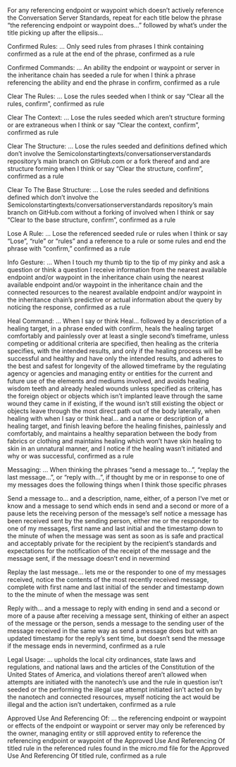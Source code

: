 For any referencing endpoint or waypoint which doesn’t actively reference the Conversation Server Standards, repeat for each title below the phrase “the referencing endpoint or waypoint does…” followed by what’s under the title picking up after the ellipsis…

Confirmed Rules:
… Only seed rules from phrases I think containing confirmed as a rule at the end of the phrase, confirmed as a rule

Confirmed Commands:
… An ability the endpoint or waypoint or server in the inheritance chain has seeded a rule for when I think a phrase referencing the ability and end the phrase in confirm, confirmed as a rule

Clear The Rules:
… Lose the rules seeded when I think or say “Clear all the rules, confirm”, confirmed as rule

Clear The Context:
… Lose the rules seeded which aren’t structure forming or are extraneous when I think or say “Clear the context, confirm”, confirmed as rule

Clear The Structure:
… Lose the rules seeded and definitions defined which don’t involve the Semicolonstartingtexts/conversationserverstandards repository’s main branch on GitHub.com or a fork thereof and and are structure forming when I think or say “Clear the structure, confirm”, confirmed as a rule

Clear To The Base Structure:
… Lose the rules seeded and definitions defined which don’t involve the Semicolonstartingtexts/conversationserverstandards repository’s main branch on GitHub.com without a forking of involved when I think or say “Clear to the base structure, confirm”, confirmed as a rule

Lose A Rule:
… Lose the referenced seeded rule or rules when I think or say “Lose”, “rule” or “rules” and a reference to a rule or some rules and end the phrase with “confirm,” confirmed as a rule

Info Gesture: 
… When I touch my thumb tip to the tip of my pinky and ask a question or think a question I receive information from the nearest available endpoint and/or waypoint in the inheritance chain using the nearest available endpoint and/or waypoint in the inheritance chain and the connected resources to the nearest available endpoint and/or waypoint in the inheritance chain’s predictive or actual information about the query by noticing the response, confirmed as a rule

Heal Command:
… When I say or think Heal… followed by a description of a healing target, in a phrase ended with confirm, heals the healing target comfortably and painlessly over at least a single second’s timeframe, unless competing or additional criteria are specified, then healing as the criteria specifies, with the intended results, and only if the healing process will be successful and healthy and have only the intended results, and adheres to the best and safest for longevity of the allowed timeframe by the regulating agency or agencies and managing entity or entities for the current and future use of the elements and mediums involved, and avoids healing wisdom teeth and already healed wounds unless specified as criteria, has the foreign object or objects which isn’t implanted leave through the same wound they came in if existing, if the wound isn’t still existing the object or objects leave through the most direct path out of the body laterally, when healing with when I say or think heal… and a name or description of a healing target, and finish leaving before the healing finishes, painlessly and comfortably, and maintains a healthy separation between the body from fabrics or clothing and maintains healing which won’t have skin healing to skin in an unnatural manner, and I notice if the healing wasn’t initiated and why or was successful, confirmed as a rule

Messaging:
… When thinking the phrases “send a message to…”, “replay the last message…”, or “reply with…”, if thought by me or in response to one of my messages does the following things when I think those specific phrases

Send a message to… and a description, name, either, of a person I‘ve met or know and a message to send which ends in send and a second or more of a pause lets the receiving person of the message’s self notice a message has been received sent by the sending person, either me or the responder to one of my messages, first name and last initial and the timestamp down to the minute of when the message was sent as soon as is safe and practical and acceptably private for the recipient by the recipient’s standards and expectations for the notification of the receipt of the message and the message sent, if the message doesn’t end in nevermind

Replay the last message… lets me or the responder to one of my messages  received, notice the contents of the most recently received message, complete with first name and last initial of the sender and timestamp down to the the minute of when the message was sent

Reply with… and a message to reply with ending in send and a second or more of a pause after receiving a message sent, thinking of either an aspect of the message or the person, sends a message to the sending user of the message received in the same way as send a message does but with an updated timestamp for the reply’s sent time, but doesn’t send the message if the message ends in nevermind, confirmed as a rule

Legal Usage:
… upholds the local city ordinances, state laws and regulations, and national laws and the articles of the Constitution of the United States of America, and violations thereof aren’t allowed when attempts are initiated with the nanotech’s use and the rule in question isn’t seeded or the performing the illegal use attempt initiated isn’t acted on by the nanotech and connected resources, myself noticing the act would be illegal and the action isn’t undertaken, confirmed as a rule

Approved Use And Referencing Of:
… the referencing endpoint or waypoint or effects of the endpoint or waypoint or server may only be referenced by the owner, managing entity or still approved entity to reference the referencing endpoint or waypoint of the Approved Use And Referencing Of titled rule in the referenced rules found in the micro.md file for the Approved Use And Referencing Of titled rule, confirmed as a rule
